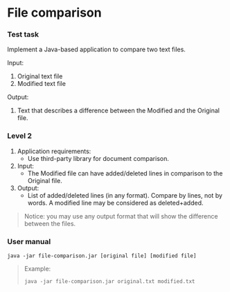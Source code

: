 # File comparison

### Test task

Implement a Java-based application to compare two text files.

Input:

1. Original text file
2. Modified text file

Output:

1. Text that describes a difference between the Modified and the Original file.

### Level 2

1. Application requirements:
    * Use third-party library for document comparison.
2. Input:
    * The Modified file can have added/deleted lines in comparison to the Original file.
3. Output:
    * List of added/deleted lines (in any format). Compare by lines, not by words. A modified line may be considered as
      deleted+added.

>Notice: you may use any output format that will show the difference between the files.


### User manual

```
java -jar file-comparison.jar [original file] [modified file]
```

> Example: 
> 
> `java -jar file-comparison.jar original.txt modified.txt`
